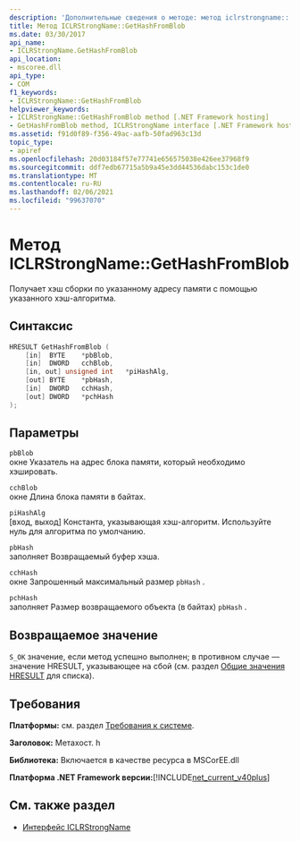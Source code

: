 ```yaml
---
description: 'Дополнительные сведения о методе: метод iclrstrongname:: GetHashFromBlob'
title: Метод ICLRStrongName::GetHashFromBlob
ms.date: 03/30/2017
api_name:
- ICLRStrongName.GetHashFromBlob
api_location:
- mscoree.dll
api_type:
- COM
f1_keywords:
- ICLRStrongName::GetHashFromBlob
helpviewer_keywords:
- ICLRStrongName::GetHashFromBlob method [.NET Framework hosting]
- GetHashFromBlob method, ICLRStrongName interface [.NET Framework hosting]
ms.assetid: f91d0f89-f356-49ac-aafb-50fad963c13d
topic_type:
- apiref
ms.openlocfilehash: 20d03184f57e77741e656575038e426ee37968f9
ms.sourcegitcommit: ddf7edb67715a5b9a45e3dd44536dabc153c1de0
ms.translationtype: MT
ms.contentlocale: ru-RU
ms.lasthandoff: 02/06/2021
ms.locfileid: "99637070"
---
```

# <a name="iclrstrongnamegethashfromblob-method"></a>Метод ICLRStrongName::GetHashFromBlob

Получает хэш сборки по указанному адресу памяти с помощью указанного хэш-алгоритма.  
  
## <a name="syntax"></a>Синтаксис  
  
```cpp  
HRESULT GetHashFromBlob (  
    [in]  BYTE    *pbBlob,  
    [in]  DWORD   cchBlob,  
    [in, out] unsigned int   *piHashAlg,  
    [out] BYTE    *pbHash,  
    [in]  DWORD   cchHash,  
    [out] DWORD   *pchHash  
);  
```  
  
## <a name="parameters"></a>Параметры  

 `pbBlob`  
 окне Указатель на адрес блока памяти, который необходимо хэшировать.  
  
 `cchBlob`  
 окне Длина блока памяти в байтах.  
  
 `piHashAlg`  
 [вход, выход] Константа, указывающая хэш-алгоритм. Используйте нуль для алгоритма по умолчанию.  
  
 `pbHash`  
 заполняет Возвращаемый буфер хэша.  
  
 `cchHash`  
 окне Запрошенный максимальный размер `pbHash` .  
  
 `pchHash`  
 заполняет Размер возвращаемого объекта (в байтах) `pbHash` .  
  
## <a name="return-value"></a>Возвращаемое значение  

 `S_OK` значение, если метод успешно выполнен; в противном случае — значение HRESULT, указывающее на сбой (см. раздел [Общие значения HRESULT](/windows/win32/seccrypto/common-hresult-values) для списка).  
  
## <a name="requirements"></a>Требования  

 **Платформы:** см. раздел [Требования к системе](../../get-started/system-requirements.md).  
  
 **Заголовок:** Метахост. h  
  
 **Библиотека:** Включается в качестве ресурса в MSCorEE.dll  
  
 **Платформа .NET Framework версии:**[!INCLUDE[net_current_v40plus](../../../../includes/net-current-v40plus-md.md)]  
  
## <a name="see-also"></a>См. также раздел

- [Интерфейс ICLRStrongName](iclrstrongname-interface.md)
